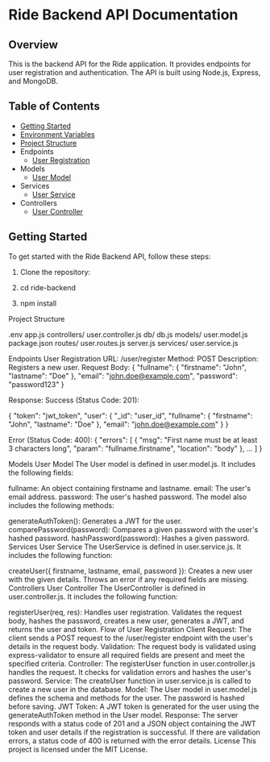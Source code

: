 # Ride Backend API Documentation

## Overview

This is the backend API for the Ride application. It provides endpoints for user registration and authentication. The API is built using Node.js, Express, and MongoDB.

## Table of Contents

- [Getting Started](#getting-started)
- [Environment Variables](#environment-variables)
- [Project Structure](#project-structure)
- Endpoints
  - [User Registration](#user-registration)
- Models
  - [User Model](#user-model)
- Services
  - [User Service](#user-service)
- Controllers
  - [User Controller](#user-controller)

## Getting Started

To get started with the Ride Backend API, follow these steps:

1. Clone the repository:

2. cd ride-backend

3. npm install


Project Structure

.env
app.js
controllers/
  user.controller.js
db/
  db.js
models/
  user.model.js
package.json
routes/
  user.routes.js
server.js
services/
  user.service.js

Endpoints
User Registration
URL: /user/register
Method: POST
Description: Registers a new user.
Request Body:
{
  "fullname": {
    "firstname": "John",
    "lastname": "Doe"
  },
  "email": "john.doe@example.com",
  "password": "password123"
}

Response:
Success (Status Code: 201):

{
  "token": "jwt_token",
  "user": {
    "_id": "user_id",
    "fullname": {
      "firstname": "John",
      "lastname": "Doe"
    },
    "email": "john.doe@example.com"
  }
}

Error (Status Code: 400):
{
  "errors": [
    {
      "msg": "First name must be at least 3 characters long",
      "param": "fullname.firstname",
      "location": "body"
    },
    ...
  ]
}

Models
User Model
The User model is defined in user.model.js. It includes the following fields:

fullname: An object containing firstname and lastname.
email: The user's email address.
password: The user's hashed password.
The model also includes the following methods:

generateAuthToken(): Generates a JWT for the user.
comparePassword(password): Compares a given password with the user's hashed password.
hashPassword(password): Hashes a given password.
Services
User Service
The UserService is defined in user.service.js. It includes the following function:

createUser({ firstname, lastname, email, password }): Creates a new user with the given details. Throws an error if any required fields are missing.
Controllers
User Controller
The UserController is defined in user.controller.js. It includes the following function:

registerUser(req, res): Handles user registration. Validates the request body, hashes the password, creates a new user, generates a JWT, and returns the user and token.
Flow of User Registration
Client Request: The client sends a POST request to the /user/register endpoint with the user's details in the request body.
Validation: The request body is validated using express-validator to ensure all required fields are present and meet the specified criteria.
Controller: The registerUser function in user.controller.js handles the request. It checks for validation errors and hashes the user's password.
Service: The createUser function in user.service.js is called to create a new user in the database.
Model: The User model in user.model.js defines the schema and methods for the user. The password is hashed before saving.
JWT Token: A JWT token is generated for the user using the generateAuthToken method in the User model.
Response: The server responds with a status code of 201 and a JSON object containing the JWT token and user details if the registration is successful. If there are validation errors, a status code of 400 is returned with the error details.
License
This project is licensed under the MIT License.



